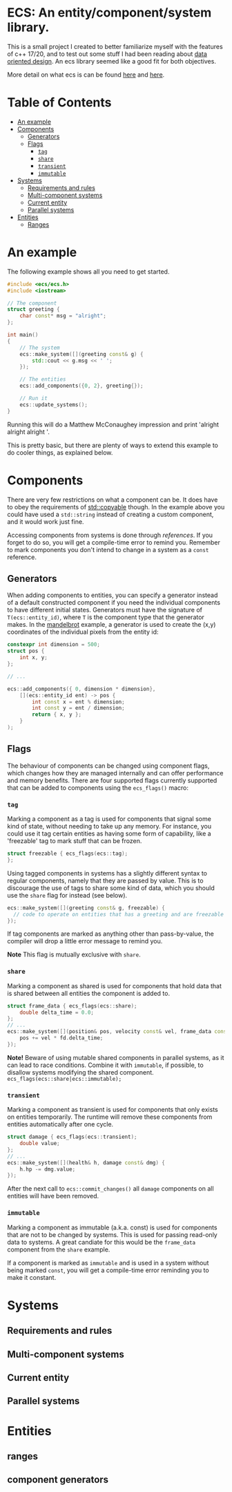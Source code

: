 
# ECS: An entity/component/system library.
This is a small project I created to better familiarize myself with the features of c++ 17/20, and to test out
some stuff I had been reading about [data oriented design](http://www.dataorienteddesign.com/dodbook/).
An ecs library seemed like a good fit for both objectives.

More detail on what ecs is can be found [here](http://gameprogrammingpatterns.com/component.html) and
[here](https://github.com/EngineArchitectureClub/TalkSlides/blob/master/2012/05-Components-SeanMiddleditch/ComponentDesign.pdf).

# Table of Contents

* [An example](#An-example)
* [Components](#Components)
  * [Generators](#Generators)
  * [Flags](#Flags)
    * [`tag`](#tag)
    * [`share`](#share)
    * [`transient`](#transient)
    * [`immutable`](#immutable)
* [Systems](#Systems)
  * [Requirements and rules](#Requirements-and-rules)
  * [Multi-component systems](#Multi-component-systems)
  * [Current entity](#Current-entity)
  * [Parallel systems](#Parallel-systems)
* [Entities](#Entities)
  * [Ranges](#Ranges)

# An example
The following example shows all you need to get started.

```cpp
#include <ecs/ecs.h>
#include <iostream>

// The component
struct greeting {
    char const* msg = "alright";
};

int main()
{
    // The system
    ecs::make_system([](greeting const& g) {
        std::cout << g.msg << ' ';
    });

    // The entities
    ecs::add_components({0, 2}, greeting{});

    // Run it
    ecs::update_systems();
}
```
Running this will do a Matthew McConaughey impression and print 'alright alright alright '.

This is pretty basic, but there are plenty of ways to extend this example to do cooler things, as explained below.

# Components
There are very few restrictions on what a component can be. It does have to obey the requirements of
[std::copyable](https://en.cppreference.com/w/cpp/concepts/copyable) though. In the example above you could
have used a `std::string` instead of creating a custom component, and it would work just fine.

Accessing components from systems is done through *references*. If you forget to do so, you will get a compile-time
error to remind you. Remember to mark components you don't intend to change in a system as a `const` reference.

## Generators
When adding components to entities, you can specify a generator instead of a default constructed component
if you need the individual components to have different initial states. Generators must have the signature
of `T(ecs::entity_id)`, where `T` is the component type that the generator makes.
In the [mandelbrot](https://github.com/kgorking/ecs/blob/master/examples/mandelbrot/mandelbrot.cpp) example,
a generator is used to create the (x,y) coordinates of the individual pixels from the entity id:
```cpp
constexpr int dimension = 500;
struct pos {
    int x, y;
};

// ...

ecs::add_components({ 0, dimension * dimension},
    [](ecs::entity_id ent) -> pos {
        int const x = ent % dimension;
        int const y = ent / dimension;
        return { x, y };
    }
);
```

## Flags
The behaviour of components can be changed using component flags, which changes how they are managed
internally and can offer performance and memory benefits. There are four supported flags currently supported
that can be added to components using the `ecs_flags()` macro:

### `tag`
Marking a component as a tag is used for components that signal some kind of state, without needing to
take up any memory. For instance, you could use it tag certain entities as having some form of capability,
like a 'freezable' tag to mark stuff that can be frozen.

```cpp
struct freezable { ecs_flags(ecs::tag);
};
```

Using tagged components in systems has a slightly different syntax to regular components, namely that they are
passed by value. This is to discourage the use of tags to share some kind of data, which you should use the `share` flag
for instead (see below).

```cpp
ecs::make_system([](greeting const& g, freezable) {
  // code to operate on entities that has a greeting and are freezable
});
```

If tag components are marked as anything other than pass-by-value, the compiler will drop a little error message to remind you.

**Note** This flag is mutually exclusive with `share`.

### `share`
Marking a component as shared is used for components that hold data that is shared between all entities the component is added to.

```cpp
struct frame_data { ecs_flags(ecs::share);
    double delta_time = 0.0;
};
// ...
ecs::make_system([](position& pos, velocity const& vel, frame_data const& fd) {
    pos += vel * fd.delta_time;
});
```

**Note!** Beware of using mutable shared components in parallel systems, as it can lead to race conditions. Combine it with `immutable`, if possible,
to disallow systems modifying the shared component. `ecs_flags(ecs::share|ecs::immutable);`

### `transient`
Marking a component as transient is used for components that only exists on entities temporarily. The runtime will remove these components
from entities automatically after one cycle.
```cpp
struct damage { ecs_flags(ecs::transient);
    double value;
};
// ...
ecs::make_system([](health& h, damage const& dmg) {
    h.hp -= dmg.value;
});
```
After the next call to `ecs::commit_changes()` all `damage` components on all entities will have been removed.

### `immutable`
Marking a component as immutable (a.k.a. const) is used for components that are not to be changed by systems.
This is used for passing read-only data to systems. A great candiate for this would be the `frame_data` component
from the `share` example.

If a component is marked as `immutable` and is used in a system without being marked `const`,
you will get a compile-time error reminding you to make it constant.

# Systems
## Requirements and rules
## Multi-component systems
## Current entity
## Parallel systems

# Entities
## ranges
## component generators
